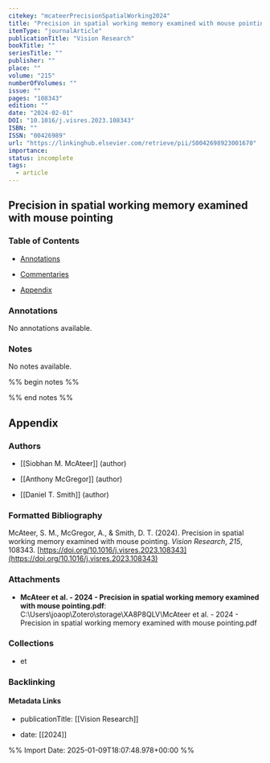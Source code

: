 ```yaml
---
citekey: "mcateerPrecisionSpatialWorking2024"
title: "Precision in spatial working memory examined with mouse pointing"
itemType: "journalArticle"
publicationTitle: "Vision Research"
bookTitle: ""
seriesTitle: ""
publisher: ""
place: ""
volume: "215"
numberOfVolumes: ""
issue: ""
pages: "108343"
edition: ""
date: "2024-02-01"
DOI: "10.1016/j.visres.2023.108343"
ISBN: ""
ISSN: "00426989"
url: "https://linkinghub.elsevier.com/retrieve/pii/S0042698923001670"
importance: 
status: incomplete
tags:
  - article
---
```


## Precision in spatial working memory examined with mouse pointing

### Table of Contents

- [Annotations](#annotations)

+ [Commentaries](#commentaries)

- [Appendix](#appendix)

### Annotations


No annotations available.


### Notes


No notes available.


%% begin notes %%

<!-- Write your personal notes here -->

%% end notes %%

## Appendix

### Authors


- [[Siobhan M. McAteer]] (author)

- [[Anthony McGregor]] (author)

- [[Daniel T. Smith]] (author)




### Formatted Bibliography

McAteer, S. M., McGregor, A., & Smith, D. T. (2024). Precision in spatial working memory examined with mouse pointing. _Vision Research_, _215_, 108343. [https://doi.org/10.1016/j.visres.2023.108343](https://doi.org/10.1016/j.visres.2023.108343)




### Attachments


- **McAteer et al. - 2024 - Precision in spatial working memory examined with mouse pointing.pdf**: C:\Users\joaop\Zotero\storage\XA8P8QLV\McAteer et al. - 2024 - Precision in spatial working memory examined with mouse pointing.pdf




### Collections


- et





### Backlinking


#### Metadata Links


- publicationTitle: [[Vision Research]]




- date: [[2024]]





<!-- Any additional notes or comments -->


%% Import Date: 2025-01-09T18:07:48.978+00:00 %%
